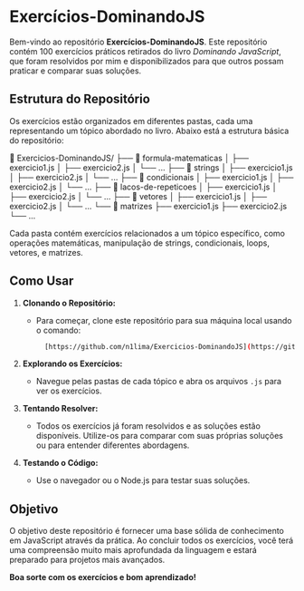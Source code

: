 
# Exercícios-DominandoJS

Bem-vindo ao repositório **Exercícios-DominandoJS**. Este repositório contém 100 exercícios práticos retirados do livro *Dominando JavaScript*, que foram resolvidos por mim e disponibilizados para que outros possam praticar e comparar suas soluções.

## Estrutura do Repositório

Os exercícios estão organizados em diferentes pastas, cada uma representando um tópico abordado no livro. Abaixo está a estrutura básica do repositório:

📁 Exercicios-DominandoJS/ ├── 📁 formula-matematicas │ ├── exercicio1.js │ ├── exercicio2.js │ └── ... ├── 📁 strings │ ├── exercicio1.js │ ├── exercicio2.js │ └── ... ├── 📁 condicionais │ ├── exercicio1.js │ ├── exercicio2.js │ └── ... ├── 📁 lacos-de-repeticoes │ ├── exercicio1.js │ ├── exercicio2.js │ └── ... ├── 📁 vetores │ ├── exercicio1.js │ ├── exercicio2.js │ └── ... └── 📁 matrizes ├── exercicio1.js ├── exercicio2.js └── ...

Cada pasta contém exercícios relacionados a um tópico específico, como operações matemáticas, manipulação de strings, condicionais, loops, vetores, e matrizes.

## Como Usar

1. **Clonando o Repositório:** 
   - Para começar, clone este repositório para sua máquina local usando o comando:
     ```bash
       [https://github.com/n1lima/Exercicios-DominandoJS](https://github.com/n1lima/Exercicios-DominandoJS.git)
     ```
   
2. **Explorando os Exercícios:**
   - Navegue pelas pastas de cada tópico e abra os arquivos `.js` para ver os exercícios.

3. **Tentando Resolver:**
   - Todos os exercícios já foram resolvidos e as soluções estão disponíveis. Utilize-os para comparar com suas próprias soluções ou para entender diferentes abordagens.

4. **Testando o Código:**
   - Use o navegador ou o Node.js para testar suas soluções.

## Objetivo

O objetivo deste repositório é fornecer uma base sólida de conhecimento em JavaScript através da prática. Ao concluir todos os exercícios, você terá uma compreensão muito mais aprofundada da linguagem e estará preparado para projetos mais avançados.

**Boa sorte com os exercícios e bom aprendizado!**
